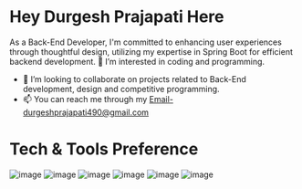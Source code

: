 # Hey Durgesh Prajapati Here
As a Back-End Developer, I'm committed to enhancing user experiences through thoughtful design, utilizing my expertise in Spring Boot for efficient backend development.
👀 I’m interested in coding and programming.
- 💞️ I’m looking to collaborate on projects related to Back-End development, design and competitive programming.
- 📫 You can reach me through my Email-durgeshprajapati490@gmail.com

# Tech & Tools Preference
![image](https://github.com/DPSDURGESH/DurgeshPrajapati/assets/43401302/1b39c43b-f51b-4057-89c1-1b2f264faac4)
![image](https://github.com/DPSDURGESH/DurgeshPrajapati/assets/43401302/96462a97-3d15-463a-8343-fe4def87d457)
![image](https://github.com/DPSDURGESH/DurgeshPrajapati/assets/43401302/814799c1-9189-4587-856b-352ff2d84978)
![image](https://github.com/DPSDURGESH/DurgeshPrajapati/assets/43401302/e6a2dee6-6f8e-4350-9586-24e3b0d87a0b)
![image](https://github.com/DPSDURGESH/DurgeshPrajapati/assets/43401302/540de8f3-4c42-4df4-b194-e16de0a229c2)
![image](https://github.com/DPSDURGESH/DurgeshPrajapati/assets/43401302/459932c9-d8b2-46f9-94c8-b9ccbe8c103e)











